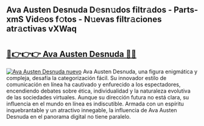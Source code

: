 ## Ava Austen Desnuda D𝚎sn𝚞dos filtr𝚊dos - Parts-xmS Vid𝚎os f𝚘tos - N𝚞evas filtr𝚊ciones atr𝚊ctivas vXWaq

# <h2><a href="http://mb3oox.tromn.icu/?c=Ava+Austen+Desnuda">🔗👉👉👉 Ava Austen Desnuda 🔗🔗</a></h2>

[![Ava Austen Desnuda nuevo](https://i.imgur.com/pEAQMta.gif)](http://mb3oox.tromn.icu/?c=Ava+Austen+Desnuda)
Ava Austen Desnuda, una figura enigmática y compleja, desafía la categorización fácil. Su innovador estilo de comunicación en línea ha cautivado y enfurecido a los espectadores, encendiendo debates sobre ética, individualidad y la naturaleza evolutiva de las sociedades virtuales. Aunque su dirección futura no está clara, su influencia en el mundo en línea es indiscutible. Armada con un espíritu inquebrantable y un atractivo innegable, la influencia de Ava Austen Desnuda en el panorama digital no tiene paralelo.
